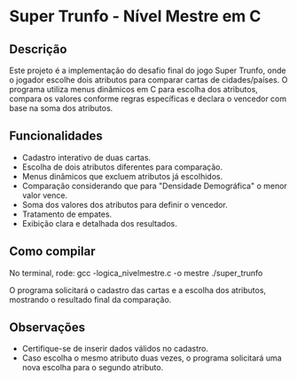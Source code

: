 # Super Trunfo - Nível Mestre em C

## Descrição
Este projeto é a implementação do desafio final do jogo Super Trunfo, onde o jogador escolhe dois atributos para comparar cartas de cidades/países. O programa utiliza menus dinâmicos em C para escolha dos atributos, compara os valores conforme regras específicas e declara o vencedor com base na soma dos atributos.

## Funcionalidades
- Cadastro interativo de duas cartas.
- Escolha de dois atributos diferentes para comparação.
- Menus dinâmicos que excluem atributos já escolhidos.
- Comparação considerando que para "Densidade Demográfica" o menor valor vence.
- Soma dos valores dos atributos para definir o vencedor.
- Tratamento de empates.
- Exibição clara e detalhada dos resultados.

## Como compilar

No terminal, rode:
gcc -logica_nivelmestre.c  -o mestre
./super_trunfo

O programa solicitará o cadastro das cartas e a escolha dos atributos, mostrando o resultado final da comparação.

## Observações

- Certifique-se de inserir dados válidos no cadastro.
- Caso escolha o mesmo atributo duas vezes, o programa solicitará uma nova escolha para o segundo atributo.
